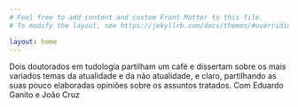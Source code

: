 ```yaml
---
# Feel free to add content and custom Front Matter to this file.
# To modify the layout, see https://jekyllrb.com/docs/themes/#overriding-theme-defaults

layout: home
---
```

Dois doutorados em tudologia partilham um café e dissertam sobre os mais variados temas da atualidade e da não atualidade, e claro, partilhando as suas pouco elaboradas opiniões sobre os assuntos tratados. Com Eduardo Ganito e João Cruz
